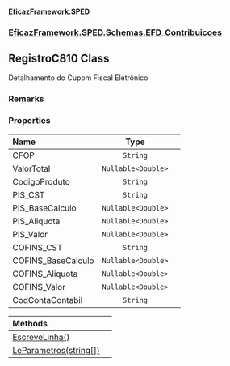 #### [EficazFramework.SPED](EficazFrameworkSPED.md 'EficazFramework SPED')
### [EficazFramework.SPED.Schemas.EFD_Contribuicoes](EficazFramework.SPED.Schemas.EFD_Contribuicoes.md 'EficazFramework.SPED.Schemas.EFD_Contribuicoes')

## RegistroC810 Class

Detalhamento do Cupom Fiscal Eletrônico

### Remarks
### Properties

| Name | Type | |
| :--- | :---: | :--- |
| CFOP | `String` |  |
| ValorTotal | `Nullable<Double>` |  |
| CodigoProduto | `String` |  |
| PIS_CST | `String` |  |
| PIS_BaseCalculo | `Nullable<Double>` |  |
| PIS_Aliquota | `Nullable<Double>` |  |
| PIS_Valor | `Nullable<Double>` |  |
| COFINS_CST | `String` |  |
| COFINS_BaseCalculo | `Nullable<Double>` |  |
| COFINS_Aliquota | `Nullable<Double>` |  |
| COFINS_Valor | `Nullable<Double>` |  |
| CodContaContabil | `String` |  |

| Methods | |
| :--- | :--- |
| [EscreveLinha()](EficazFramework.SPED.Schemas.EFD_Contribuicoes/RegistroC810/EscreveLinha().md 'EficazFramework.SPED.Schemas.EFD_Contribuicoes.RegistroC810.EscreveLinha()') | |
| [LeParametros(string[])](EficazFramework.SPED.Schemas.EFD_Contribuicoes/RegistroC810/LeParametros(string[]).md 'EficazFramework.SPED.Schemas.EFD_Contribuicoes.RegistroC810.LeParametros(string[])') | |
